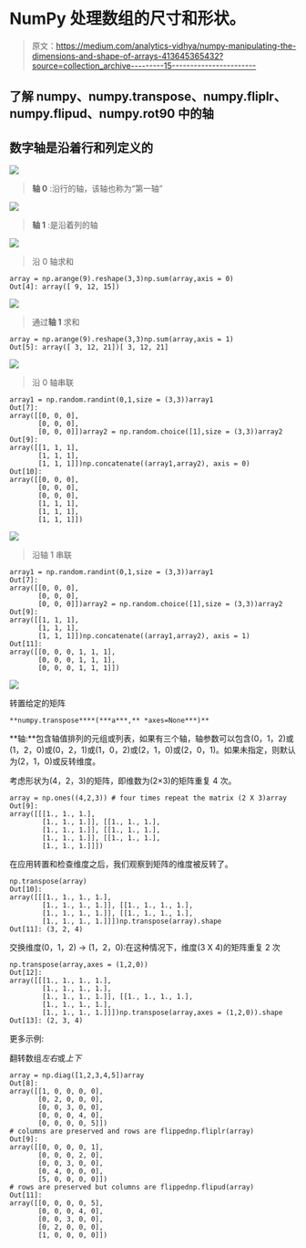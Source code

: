 # NumPy 处理数组的尺寸和形状。

> 原文：<https://medium.com/analytics-vidhya/numpy-manipulating-the-dimensions-and-shape-of-arrays-413645365432?source=collection_archive---------15----------------------->

## 了解 numpy、numpy.transpose、numpy.fliplr、numpy.flipud、numpy.rot90 中的轴

## 数字轴是沿着行和列定义的

![](img/046157a37b39a13e4688beea104dfa99.png)

> **轴 0** :沿行的轴，该轴也称为“第一轴”

![](img/b7d9d6e9d95a92b061b8fde0cce2a2a7.png)

> **轴 1** :是沿着列的轴

![](img/f03fea8c93c61f1006a7f7b37adb3581.png)

> 沿 0 轴求和

```
array = np.arange(9).reshape(3,3)np.sum(array,axis = 0)
Out[4]: array([ 9, 12, 15])
```

![](img/e29fbff1e27ee9e082572381991f090c.png)

> 通过**轴 1** 求和

```
array = np.arange(9).reshape(3,3)np.sum(array,axis = 1)
Out[5]: array([ 3, 12, 21])[ 3, 12, 21]
```

![](img/54f5666967130d3ae628e4a237535947.png)

> 沿 0 轴串联

```
array1 = np.random.randint(0,1,size = (3,3))array1
Out[7]: 
array([[0, 0, 0],
       [0, 0, 0],
       [0, 0, 0]])array2 = np.random.choice([1],size = (3,3))array2
Out[9]: 
array([[1, 1, 1],
       [1, 1, 1],
       [1, 1, 1]])np.concatenate((array1,array2), axis = 0)
Out[10]: 
array([[0, 0, 0],
       [0, 0, 0],
       [0, 0, 0],
       [1, 1, 1],
       [1, 1, 1],
       [1, 1, 1]])
```

![](img/b833ced534965fc82e2d8dc69304181e.png)

> 沿轴 1 串联

```
array1 = np.random.randint(0,1,size = (3,3))array1
Out[7]: 
array([[0, 0, 0],
       [0, 0, 0],
       [0, 0, 0]])array2 = np.random.choice([1],size = (3,3))array2
Out[9]: 
array([[1, 1, 1],
       [1, 1, 1],
       [1, 1, 1]])np.concatenate((array1,array2), axis = 1)
Out[11]: 
array([[0, 0, 0, 1, 1, 1],
       [0, 0, 0, 1, 1, 1],
       [0, 0, 0, 1, 1, 1]])
```

![](img/c451c94c175a92241a1601af9c2fbb6c.png)

转置给定的矩阵

```
**numpy.transpose****(***a***,** *axes=None***)**
```

**轴:**包含轴值排列的元组或列表，如果有三个轴，轴参数可以包含(0，1，2)或(1，2，0)或(0，2，1)或(1，0，2)或(2，1，0)或(2，0，1)。如果未指定，则默认为(2，1，0)或反转维度。

考虑形状为(4，2，3)的矩阵，即维数为(2×3)的矩阵重复 4 次。

```
array = np.ones((4,2,3)) # four times repeat the matrix (2 X 3)array
Out[9]: 
array([[[1., 1., 1.],
        [1., 1., 1.]], [[1., 1., 1.],
        [1., 1., 1.]], [[1., 1., 1.],
        [1., 1., 1.]], [[1., 1., 1.],
        [1., 1., 1.]]])
```

在应用转置和检查维度之后，我们观察到矩阵的维度被反转了。

```
np.transpose(array)
Out[10]: 
array([[[1., 1., 1., 1.],
        [1., 1., 1., 1.]], [[1., 1., 1., 1.],
        [1., 1., 1., 1.]], [[1., 1., 1., 1.],
        [1., 1., 1., 1.]]])np.transpose(array).shape
Out[11]: (3, 2, 4)
```

交换维度(0，1，2) → (1，2，0):在这种情况下，维度(3 X 4)的矩阵重复 2 次

```
np.transpose(array,axes = (1,2,0))
Out[12]: 
array([[[1., 1., 1., 1.],
        [1., 1., 1., 1.],
        [1., 1., 1., 1.]], [[1., 1., 1., 1.],
        [1., 1., 1., 1.],
        [1., 1., 1., 1.]]])np.transpose(array,axes = (1,2,0)).shape
Out[13]: (2, 3, 4)
```

更多示例:

翻转数组*左右*或*上下*

```
array = np.diag([1,2,3,4,5])array
Out[8]: 
array([[1, 0, 0, 0, 0],
       [0, 2, 0, 0, 0],
       [0, 0, 3, 0, 0],
       [0, 0, 0, 4, 0],
       [0, 0, 0, 0, 5]])
# columns are preserved and rows are flippednp.fliplr(array)
Out[9]: 
array([[0, 0, 0, 0, 1],
       [0, 0, 0, 2, 0],
       [0, 0, 3, 0, 0],
       [0, 4, 0, 0, 0],
       [5, 0, 0, 0, 0]])
# rows are preserved but columns are flippednp.flipud(array)
Out[11]: 
array([[0, 0, 0, 0, 5],
       [0, 0, 0, 4, 0],
       [0, 0, 3, 0, 0],
       [0, 2, 0, 0, 0],
       [1, 0, 0, 0, 0]])
```